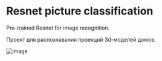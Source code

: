 # Resnet picture classification
Pre-trained Resnet for image recognition.

Проект для распознавания проекций 3d-моделей домов.

![image](https://user-images.githubusercontent.com/70639131/189672280-bc5e7138-4cc5-4cbf-aa7c-82a84d07cb5b.png)
